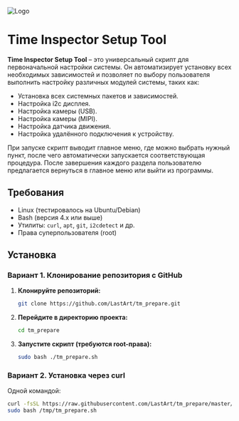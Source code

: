 ![Logo](https://i.imgur.com/h6FyoA5.png)

# Time Inspector Setup Tool

**Time Inspector Setup Tool** – это универсальный скрипт для первоначальной настройки системы. Он автоматизирует установку всех необходимых зависимостей и позволяет по выбору пользователя выполнить настройку различных модулей системы, таких как:

- Установка всех системных пакетов и зависимостей.
- Настройка i2c дисплея.
- Настройка камеры (USB).
- Настройка камеры (MIPI).
- Настройка датчика движения.
- Настройка удалённого подключения к устройству.

При запуске скрипт выводит главное меню, где можно выбрать нужный пункт, после чего автоматически запускается соответствующая процедура. После завершения каждого раздела пользователю предлагается вернуться в главное меню или выйти из программы.

## Требования

- Linux (тестировалось на Ubuntu/Debian)
- Bash (версия 4.x или выше)
- Утилиты: `curl`, `apt`, `git`, `i2cdetect` и др.
- Права суперпользователя (root)

## Установка

### Вариант 1. Клонирование репозитория с GitHub

1. **Клонируйте репозиторий:**

    ```bash
    git clone https://github.com/LastArt/tm_prepare.git
    ```

2. **Перейдите в директорию проекта:**

    ```bash
    cd tm_prepare
    ```

3. **Запустите скрипт (требуются root-права):**

    ```bash
    sudo bash ./tm_prepare.sh
    ```

### Вариант 2. Установка через curl

Одной командой:

```bash
curl -fsSL https://raw.githubusercontent.com/LastArt/tm_prepare/master/tm_prepare.sh -o /tmp/tm_prepare.sh
sudo bash /tmp/tm_prepare.sh

